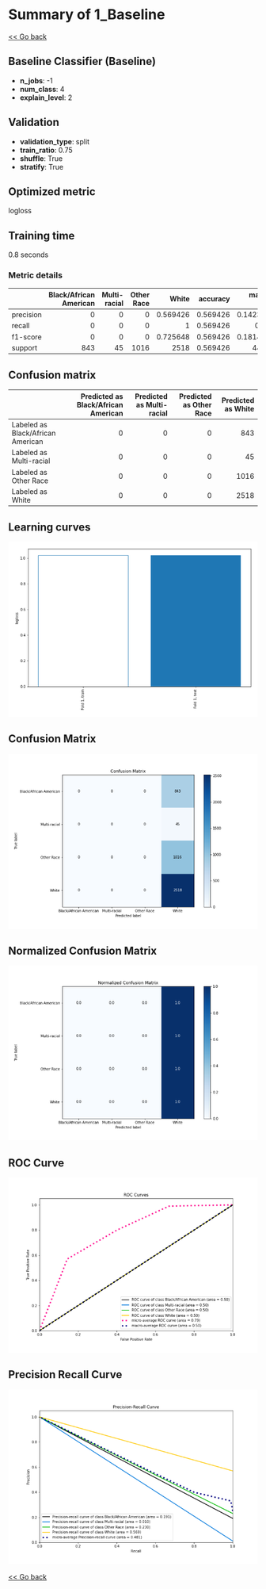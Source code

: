 # Summary of 1_Baseline

[<< Go back](../README.md)


## Baseline Classifier (Baseline)
- **n_jobs**: -1
- **num_class**: 4
- **explain_level**: 2

## Validation
 - **validation_type**: split
 - **train_ratio**: 0.75
 - **shuffle**: True
 - **stratify**: True

## Optimized metric
logloss

## Training time

0.8 seconds

### Metric details
|           |   Black/African American |   Multi-racial |   Other Race |       White |   accuracy |   macro avg |   weighted avg |   logloss |
|:----------|-------------------------:|---------------:|-------------:|------------:|-----------:|------------:|---------------:|----------:|
| precision |                        0 |              0 |            0 |    0.569426 |   0.569426 |    0.142356 |       0.324246 |   1.02122 |
| recall    |                        0 |              0 |            0 |    1        |   0.569426 |    0.25     |       0.569426 |   1.02122 |
| f1-score  |                        0 |              0 |            0 |    0.725648 |   0.569426 |    0.181412 |       0.413203 |   1.02122 |
| support   |                      843 |             45 |         1016 | 2518        |   0.569426 | 4422        |    4422        |   1.02122 |


## Confusion matrix
|                                   |   Predicted as Black/African American |   Predicted as Multi-racial |   Predicted as Other Race |   Predicted as White |
|:----------------------------------|--------------------------------------:|----------------------------:|--------------------------:|---------------------:|
| Labeled as Black/African American |                                     0 |                           0 |                         0 |                  843 |
| Labeled as Multi-racial           |                                     0 |                           0 |                         0 |                   45 |
| Labeled as Other Race             |                                     0 |                           0 |                         0 |                 1016 |
| Labeled as White                  |                                     0 |                           0 |                         0 |                 2518 |

## Learning curves
![Learning curves](learning_curves.png)
## Confusion Matrix

![Confusion Matrix](confusion_matrix.png)


## Normalized Confusion Matrix

![Normalized Confusion Matrix](confusion_matrix_normalized.png)


## ROC Curve

![ROC Curve](roc_curve.png)


## Precision Recall Curve

![Precision Recall Curve](precision_recall_curve.png)



[<< Go back](../README.md)
